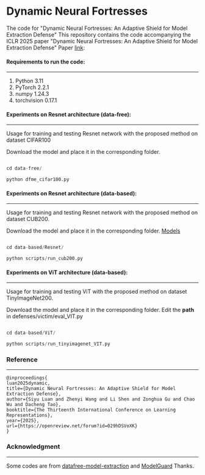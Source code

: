 # Dynamic Neural Fortresses

The code for "Dynamic Neural Fortresses: An Adaptive Shield for Model Extraction Defense"
This repository contains the code accompanying the ICLR 2025 paper "Dynamic Neural Fortresses: An Adaptive Shield for Model Extraction Defense" Paper [link](https://openreview.net/pdf?id=029hDSVoXK): 

#### Requirements to run the code:
---

1. Python 3.11
2. PyTorch 2.2.1
3. numpy 1.24.3
4. torchvision 0.17.1




#### Experiments on Resnet architecture (data-free):
---
Usage for training and testing Resnet network with the proposed method on dataset CIFAR100

Download the model and place it in the corresponding folder.

```python

cd data-free/

python dfme_cifar100.py
```
#### Experiments on Resnet architecture (data-based):
---
Usage for training and testing Resnet network with the proposed method on dataset CUB200.

Download the model and place it in the corresponding folder.  [Models](https://drive.google.com/drive/folders/1P6KswhgF2e87fJ8zoeQaTwJk9eQO6W3c?usp=sharing)

```python

cd data-based/Resnet/

python scripts/run_cub200.py
```

#### Experiments on ViT architecture (data-based):
---
Usage for training and testing ViT with the proposed method on dataset TinyImageNet200.

Download the model and place it in the corresponding folder. Edit the **path** in defenses/victim/eval_VIT.py

```python

cd data-based/ViT/

python scripts/run_tinyimagenet_VIT.py

```




### Reference
---

```
@inproceedings{
luan2025dynamic,
title={Dynamic Neural Fortresses: An Adaptive Shield for Model Extraction Defense},
author={Siyu Luan and Zhenyi Wang and Li Shen and Zonghua Gu and Chao Wu and Dacheng Tao},
booktitle={The Thirteenth International Conference on Learning Representations},
year={2025},
url={https://openreview.net/forum?id=029hDSVoXK}
}
```

### Acknowledgment
---

Some codes are from [datafree-model-extraction](https://github.com/cake-lab/datafree-model-extraction.git) and [ModelGuard](https://github.com/Yoruko-Tang/ModelGuard.git) Thanks.
